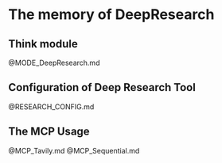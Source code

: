 # The memory of DeepResearch

## Think module

@MODE_DeepResearch.md

## Configuration of Deep Research Tool

@RESEARCH_CONFIG.md

## The MCP Usage

@MCP_Tavily.md
@MCP_Sequential.md
